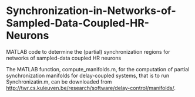 # Synchronization-in-Networks-of-Sampled-Data-Coupled-HR-Neurons
MATLAB code to determine the (partial) synchronization regions for networks of sampled-data coupled HR neurons

The MATLAB function, compute_manifolds.m, for the computation of partial synchronization manifolds for delay-coupled systems, 
that is to run Synchronizatin.m, can be downloaded from http://twr.cs.kuleuven.be/research/software/delay-control/manifolds/.
